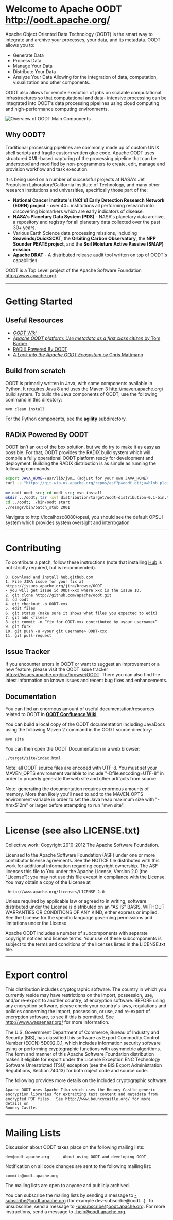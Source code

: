 # Welcome to Apache OODT  <http://oodt.apache.org/>

Apache Object Oriented Data Technology (OODT) is the smart way to integrate and archive your processes, your data, and its metadata. OODT allows you to:

- Generate Data
- Process Data
- Manage Your Data
- Distribute Your Data
- Analyze Your Data
Allowing for the integration of data, computation, visualization and other components.

OODT also allows for remote execution of jobs on scalable computational infrastructures so that computational and data-
intensive processing can be integrated into OODT’s data processing pipelines using cloud computing and high-performance 
computing environments.

![Overview of OODT Main Components](http://oodt.apache.org/img/oodt-diag.png "OODT Component Overview")


## Why OODT?
Traditional processing pipelines are commonly made up of custom UNIX shell scripts and fragile custom written glue code.
Apache OODT uses structured XML-based capturing of the processing pipeline that can be understood and modified by 
non-programmers to create, edit, manage and provision workflow and task execution.

It is being used on a number of successful projects at NASA's Jet Propulsion Laboratory/California 
Institute of Technology, and many other research institutions and universities, 
specifically those part of the:

- **National Cancer Institute's (NCI's) Early Detection Research Network (EDRN)
  project** - over 40+ institutions all performing research into discovering
  biomarkers which are early indicators of disease.
- **NASA's Planetary Data System (PDS)** - NASA's planetary data archive, a
  repository and registry for all planetary data collected over the past 30+
  years.
- Various Earth Science data processing missions, including
  **Seawinds/QuickSCAT**, the **Orbiting Carbon Observatory**, the **NPP Sounder PEATE
  project**, and the **Soil Moisture Active Passive (SMAP) mission**.
- [**Apache DRAT**](https://github.com/apache/drat) - A distributed release audit tool written on top of OODT's 
capabilities.

OODT is a Top Level project of the Apache Software Foundation
<http://www.apache.org/>.

***

# Getting Started

## Useful Resources
- [*OODT Wiki*](https://cwiki.apache.org/confluence/display/OODT/Home)
- [*Apache OODT platform: Use metadata as a first class citizen* by Tom Barber](https://jaxenter.com/tom-barber-nasa-interview-apache-oodt-127821.html)
- [RADiX Powered By OODT](https://cwiki.apache.org/confluence/display/OODT/RADiX+Powered+By+OODT)
- [*A Look into the Apache OODT Ecosystem* by Chris Mattmann](https://www.slideshare.net/chrismattmann/a-look-into-the-apache-oodt-ecosystem)

## Build from scratch

OODT is primarily written in Java, with some components available in Python.
It requires Java 8 and uses the Maven 3 <http://maven.apache.org/> build
system.  To build the Java components of OODT, use the following command in
this directory:

    mvn clean install

For the Python components, see the **agility** subdirectory.

## RADiX Powered By OODT

OODT isn’t an out of the box solution, but we do try to make it as easy as possible. For that, OODT provides the RADIX build system which will compile a fully operational OODT platform ready for development and deployment. Building the RADIX distribution is as simple as running the following commands:

```bash
export JAVA_HOME=/usr/lib/jvm… (adjust for your own JAVA_HOME)
curl -s "https://git-wip-us.apache.org/repos/asf?p=oodt.git;a=blob_plain;f=mvn/archetypes/radix/src/main/resources/bin/radix;hb=HEAD" | bash
 
mv oodt oodt-src; cd oodt-src; mvn install
mkdir ../oodt; tar -xvf distribution/target/oodt-distribution-0.1-bin.tar.gz -C ../oodt
cd ../oodt; ./bin/oodt start
./resmgr/bin/batch_stub 2001
```
Navigate to http://localhost:8080/opsui, you should see the default OPSUI system which provides system oversight and interrogation

***

# Contributing

To contribute a patch, follow these instructions (note that installing
[Hub](http://hub.github.com) is not strictly required, but is recommended).

```
0. Download and install hub.github.com
1. File JIRA issue for your fix at https://issues.apache.org/jira/browse/OODT
- you will get issue id OODT-xxx where xxx is the issue ID.
2. git clone http://github.com/apache/oodt.git
3. cd oodt
4. git checkout -b OODT-xxx
5. edit files
6. git status (make sure it shows what files you expected to edit)
7. git add <files>
8. git commit -m “fix for OODT-xxx contributed by <your username>”
9. git fork
10. git push -u <your git username> OODT-xxx
11. git pull-request
```
## Issue Tracker

If you encounter errors in OODT or want to suggest an improvement or a new
feature, please visit the OODT issue tracker 
https://issues.apache.org/jira/browse/OODT.  There you can also find the
latest information on known issues and recent bug fixes and enhancements.

## Documentation

You can find an enormous amount of useful documentation/resources related to OODT in 
[**OODT Confluence Wiki**](https://cwiki.apache.org/confluence/display/OODT/Home).

You can build a local copy of the OODT documentation including JavaDocs using
the following Maven 2 command in the OODT source directory:

    mvn site

You can then open the OODT Documentation in a web browser:

    ./target/site/index.html

Note: all OODT source files are encoded with UTF-8.  You must set your
MAVEN_OPTS environment variable to include "-Dfile.encoding=UTF-8" in order to
properly generate the web site and other artifacts from source.

Note: generating the documentation requires enormous amounts of memory.  More
than likely you'll need to add to the MAVEN_OPTS environment variable in order
to set the Java heap maximum size with "-Xmx512m" or larger before attempting
to run "mvn site".

***

# License (see also LICENSE.txt)

Collective work: Copyright 2010-2012 The Apache Software Foundation.

Licensed to the Apache Software Foundation (ASF) under one or more
contributor license agreements.  See the NOTICE file distributed with
this work for additional information regarding copyright ownership.
The ASF licenses this file to You under the Apache License, Version 2.0
(the "License"); you may not use this file except in compliance with
the License.  You may obtain a copy of the License at

     http://www.apache.org/licenses/LICENSE-2.0

Unless required by applicable law or agreed to in writing, software
distributed under the License is distributed on an "AS IS" BASIS,
WITHOUT WARRANTIES OR CONDITIONS OF ANY KIND, either express or implied.
See the License for the specific language governing permissions and
limitations under the License.

Apache OODT includes a number of subcomponents with separate copyright
notices and license terms. Your use of these subcomponents is subject to
the terms and conditions of the licenses listed in the LICENSE.txt file.

***

# Export control

This distribution includes cryptographic software.  The country in which you
currently reside may have restrictions on the import, possession, use, and/or
re-export to another country, of encryption software.  BEFORE using any
encryption software, please check your country's laws, regulations and
policies concerning the import, possession, or use, and re-export of
encryption software, to see if this is permitted.  See
<http://www.wassenaar.org/> for more information.

The U.S.  Government Department of Commerce, Bureau of Industry and Security
(BIS), has classified this software as Export Commodity Control Number (ECCN)
5D002.C.1, which includes information security software using or performing
cryptographic functions with asymmetric algorithms.  The form and manner of
this Apache Software Foundation distribution makes it eligible for export
under the License Exception ENC Technology Software Unrestricted (TSU)
exception (see the BIS Export Administration Regulations, Section 740.13) for
both object code and source code.

The following provides more details on the included cryptographic software:

    Apache OODT uses Apache Tika which uses the Bouncy Castle generic
    encryption libraries for extracting text content and metadata from
    encrypted PDF files.  See http://www.bouncycastle.org/ for more details on
    Bouncy Castle.

***

# Mailing Lists

Discussion about OODT takes place on the following mailing lists:

    dev@oodt.apache.org    - About using OODT and developing OODT

Notification on all code changes are sent to the following mailing list:

    commits@oodt.apache.org

The mailing lists are open to anyone and publicly archived.

You can subscribe the mailing lists by sending a message to
<LIST>-subscribe@oodt.apache.org (for example
dev-subscribe@oodt...).  To unsubscribe, send a message to
<LIST>-unsubscribe@oodt.apache.org.  For more instructions, send a
message to <LIST>-help@oodt.apache.org.
